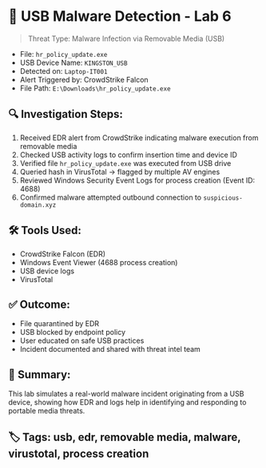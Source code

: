 # 🧪 USB Malware Detection - Lab 6
>  Threat Type: Malware Infection via Removable Media (USB)
- File: `hr_policy_update.exe`
- USB Device Name: `KINGSTON_USB`
- Detected on: `Laptop-IT001`
- Alert Triggered by: CrowdStrike Falcon
- File Path: `E:\Downloads\hr_policy_update.exe`
## 🔍 Investigation Steps:
1. Received EDR alert from CrowdStrike indicating malware execution from removable media
2. Checked USB activity logs to confirm insertion time and device ID
3. Verified file `hr_policy_update.exe` was executed from USB drive
4. Queried hash in VirusTotal → flagged by multiple AV engines
5. Reviewed Windows Security Event Logs for process creation (Event ID: 4688)
6. Confirmed malware attempted outbound connection to `suspicious-domain.xyz`
## 🛠️ Tools Used:
- CrowdStrike Falcon (EDR)
- Windows Event Viewer (4688 process creation)
- USB device logs
- VirusTotal
## ✅ Outcome:
- File quarantined by EDR
- USB blocked by endpoint policy
- User educated on safe USB practices
- Incident documented and shared with threat intel team
## 🧠 Summary:
This lab simulates a real-world malware incident originating from a USB device, showing how EDR and logs help in identifying and responding to portable media threats.
## 🏷️ Tags: usb, edr, removable media, malware, virustotal, process creation
